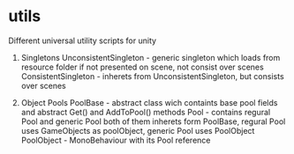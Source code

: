 # utils
Different universal utility scripts for unity

1. Singletons
UnconsistentSingleton - generic singleton which loads from resource folder if not presented on scene, not consist over scenes
ConsistentSingleton - inherets from UnconsistentSingleton, but consists over scenes

2. Object Pools
PoolBase - abstract class wich containts base pool fields and abstract Get() and AddToPool() methods
Pool - contains regural Pool and generic Pool<T> both of them inherets form PoolBase, regural Pool uses GameObjects as poolObject, generic Pool<T> uses PoolObject<T>
PoolObject<T> - MonoBehaviour with its Pool<T> reference
